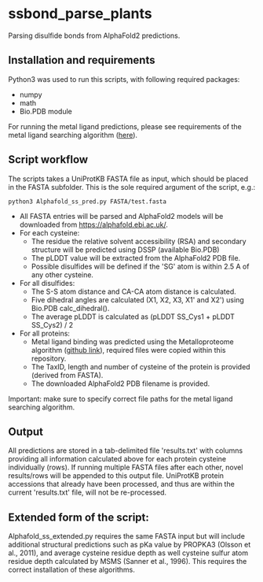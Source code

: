 # ssbond_parse_plants
Parsing disulfide bonds from AlphaFold2 predictions.

## Installation and requirements
Python3 was used to run this scripts, with following required packages:
- numpy
- math
- Bio.PDB module

For running the metal ligand predictions, please see requirements of the metal ligand searching algorithm ([here](https://github.com/Elcock-Lab/Metalloproteome)).

## Script workflow
The scripts takes a UniProtKB FASTA file as input, which should be placed in the FASTA subfolder. This is the sole required argument of the script, e.g.:

<code>python3 Alphafold_ss_pred.py FASTA/test.fasta</code>

- All FASTA entries will be parsed and AlphaFold2 models will be downloaded from https://alphafold.ebi.ac.uk/.
- For each cysteine:
  - The residue the relative solvent accessibility (RSA) and secondary structure will be predicted using DSSP (available Bio.PDB)
  - The pLDDT value will be extracted from the AlphaFold2 PDB file.
  - Possible disulfides will be defined if the 'SG' atom is within 2.5 A of any other cysteine. 
- For all disulfides:
  - The S-S atom distance and CA-CA atom distance is calculated.
  - Five dihedral angles are calculated (X1, X2, X3, X1' and X2') using Bio.PDB calc_dihedral().
  - The average pLDDT is calculated as (pLDDT SS_Cys1 + pLDDT SS_Cys2) / 2 
- For all proteins:
  - Metal ligand binding was predicted using the Metalloproteome algorithm ([github link](https://github.com/Elcock-Lab/Metalloproteome)), required files were copied within this repository.
  - The TaxID, length and number of cysteine of the protein is provided (derived from FASTA).
  - The downloaded AlphaFold2 PDB filename is provided.

Important: make sure to specify correct file paths for the metal ligand searching algorithm.

## Output

All predictions are stored in a tab-delimited file 'results.txt' with columns providing all information calculated above for each protein cysteine individually (rows).
If running multiple FASTA files after each other, novel results/rows will be appended to this output file. UniProtKB protein accessions that already have been processed, and thus are within the current 'results.txt' file, will not be re-processed.

## Extended form of the script:

Alphafold_ss_extended.py requires the same FASTA input but will include additional structural predictions such as pKa value by PROPKA3 (Olsson et al., 2011), and average cysteine residue depth as well cysteine sulfur atom residue depth calculated by MSMS (Sanner et al., 1996). This requires the correct installation of these algorithms.
